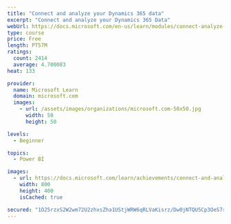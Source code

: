 ```yaml
---
title: "Connect and analyze your Dynamics 365 data​"
excerpt: "Connect and analyze your Dynamics 365 Data​"
webUrl: https://docs.microsoft.com/en-us/learn/modules/connect-analyze-dynamics-365-data/
type: course
price: Free
length: PT57M
ratings:
  count: 2414
  average: 4.700083
heat: 133

provider:
  name: Microsoft Learn
  domain: microsoft.com
  images:
    - url: /assets/images/organizations/microsoft.com-50x50.jpg
      width: 50
      height: 50

levels:
  - Beginner

topics:
  - Power BI

images:
  - url: https://docs.microsoft.com/learn/achievements/connect-and-analyze-your-microsoft-dynamics-365-data-social.png
    width: 800
    height: 400
    isCached: true

secured: "1O25rzxS2W2wm72U2zhxsZha1UStjWRW6qRLVaKisrz/Dw0jNTQU5Cp3OeS7rY1yZ0SVclnSx5JGAVWChCS18qnBR2umiTviOiVpOgWvtvgcOcTKBxC9XbfczPIqznnFI2tjbp+dkrz7tdMw9hDoOGRNkQBwYKatI8KPbqd1Ibj9VDAULM/E7f0jhM0Nq1OQGYk8KyOtZwM/7kVRWZuSpmOzbucuXrC6vWZseyUv+s5667eTnssGr7CiM86Z2913MvyoK2MQSmNKwpHsg6/V2Gj4U7GeR9uXfd23PdO33vFU1v3ZQmPpQAt9nRCf1GkcdiHRPa/J/kkZe4vD8s0wE6R+FVgK97JAq95NlttqADt1NyLe0gtSRuRQFnaHyj4OBzaqeE5n9YscM/WgziWGpDqY5eZpIKtpYjESvxF9K8I=;vWsLcS3xtjVCMmtHu6Pf0A=="
---
```


